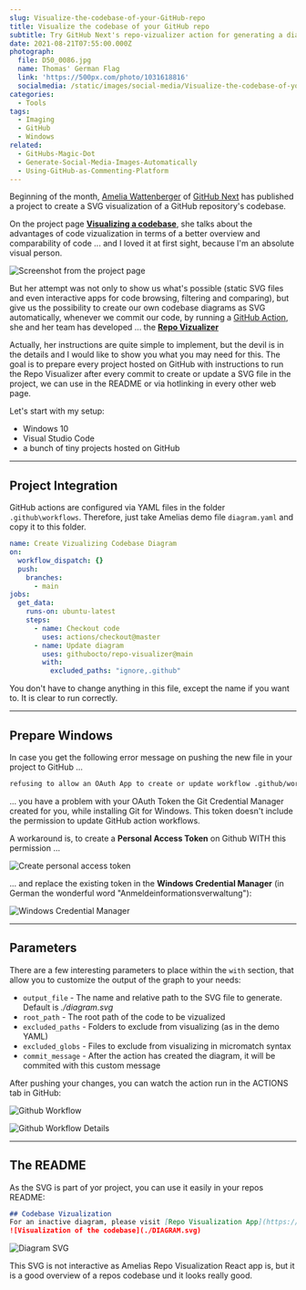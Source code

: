 ```yaml
---
slug: Visualize-the-codebase-of-your-GitHub-repo
title: Visualize the codebase of your GitHub repo
subtitle: Try GitHub Next's repo-vizualizer action for generating a diagram of your codebase
date: 2021-08-21T07:55:00.000Z
photograph:
  file: D50_0086.jpg
  name: Thomas' German Flag
  link: 'https://500px.com/photo/1031618816'
  socialmedia: /static/images/social-media/Visualize-the-codebase-of-your-GitHub-repo.png
categories:
  - Tools
tags:
  - Imaging
  - GitHub
  - Windows
related:
  - GitHubs-Magic-Dot
  - Generate-Social-Media-Images-Automatically
  - Using-GitHub-as-Commenting-Platform
---
```


Beginning of the month, [Amelia Wattenberger](https://twitter.com/Wattenberger) of [GitHub Next](https://next.github.com/) has published a project to create a SVG visualization of a GitHub repository's codebase.

On the project page **[Visualizing a codebase](https://next.github.com/projects/repo-visualization)**, she talks about the advantages of code vizualization in terms of a better overview and comparability of code ...  and I loved it at first sight, because I'm an absolute visual person.

![Screenshot from the project page](screenshot-repo-visualization.png)

But her attempt was not only to show us what's possible (static SVG files and even interactive apps for code browsing, filtering and comparing), but give us the possibility to create our own codebase diagrams as SVG automatically, whenever we commit our code, by running a [GitHub Action](https://docs.github.com/en/actions), she and her team has developed ... the [**Repo Vizualizer**](https://github.com/githubocto/repo-visualizer)

<!-- more -->

Actually, her instructions are quite simple to implement, but the devil is in the details and I would like to show you what you may need for this. The goal is to prepare every project hosted on GitHub with instructions to run the Repo Visualizer after every commit to create or update a SVG file in the project, we can use in the README or via hotlinking in every other web page.

Let's start with my setup:

* Windows 10
* Visual Studio Code
* a bunch of tiny projects hosted on GitHub

---

## Project Integration

GitHub actions are configured via YAML files in the folder ``.github\workflows``. Therefore, just take Amelias demo file ``diagram.yaml`` and copy it to this folder.

```yaml .github\workflows\diagram.yml
name: Create Vizualizing Codebase Diagram
on:
  workflow_dispatch: {}
  push:
    branches:
      - main
jobs:
  get_data:
    runs-on: ubuntu-latest
    steps:
      - name: Checkout code
        uses: actions/checkout@master
      - name: Update diagram
        uses: githubocto/repo-visualizer@main
        with:
          excluded_paths: "ignore,.github"
```

You don't have to change anything in this file, except the name if you want to. It is clear to run correctly.

---

## Prepare Windows

In case you get the following error message on pushing the new file in your project to GitHub ...

```txt
refusing to allow an OAuth App to create or update workflow .github/workflows/diagram.yml without workflow scope
```

... you have a problem with your OAuth Token the Git Credential Manager created for you, while installing Git for Windows. This token doesn't include the permission to update GitHub action workflows.

A workaround is, to create a **Personal Access Token** on Github WITH this permission ...

![Create personal access token](Visualize-the-codebase-of-your-GitHub-repo/create-personal-access-token.png)

... and replace the existing token in the **Windows Credential Manager** (in German the wonderful word "Anmeldeinformationsverwaltung"):

![Windows Credential Manager](Visualize-the-codebase-of-your-GitHub-repo/windows-credential-manager.png)

---

## Parameters

There are a few interesting parameters to place within the ``with`` section, that allow you to customize the output of the graph to your needs:

* ``output_file`` - The name and relative path to the SVG file to generate. Default is *./diagram.svg*
* ``root_path`` - The root path of the code to be vizualized
* ``excluded_paths`` - Folders to exclude from visualizing (as in the demo YAML)
* ``excluded_globs`` - Files to exclude from visualizing in micromatch syntax
* ``commit_message`` - After the action has created the diagram, it will be commited with this custom message

After pushing your changes, you can watch the action run in the ACTIONS tab in GitHub:

![Github Workflow](Visualize-the-codebase-of-your-GitHub-repo/github-workflow.png)

![Github Workflow Details](Visualize-the-codebase-of-your-GitHub-repo/github-workflow-details.png)

---

## The README

As the SVG is part of yor project, you can use it easily in your repos README:

```md README.md
## Codebase Vizualization
For an inactive diagram, please visit [Repo Visualization App](https://octo-repo-visualization.vercel.app/?repo=kristofzerbe%2Fhexo-generator-anything)...
![Visualization of the codebase](./DIAGRAM.svg)
```

![Diagram SVG](Visualize-the-codebase-of-your-GitHub-repo/diagram-svg.png)

This SVG is not interactive as Amelias Repo Visualization React app is, but it is a good overview of a repos codebase und it looks really good.

